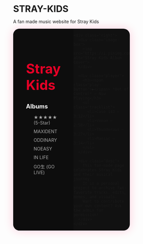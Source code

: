 # STRAY-KIDS
A fan made music website for Stray Kids
<html lang="en">
<head>
  <meta charset="UTF-8" />
  <meta name="viewport" content="width=device-width, initial-scale=1.0"/>
  <title>Stray Kids</title>
  <link href="https://fonts.googleapis.com/css2?family=Orbitron&family=Roboto&display=swap" rel="stylesheet">
  <style>
    * {
      margin: 0;
      padding: 0;
      box-sizing: border-box;
    }

    body {
      background-color: #0c0c0c;
      font-family: 'Roboto', sans-serif;
      color: white;
      display: flex;
      justify-content: center;
      align-items: center;
      min-height: 100vh;
    }

    .container {
      display: flex;
      width: 90%;
      max-width: 1200px;
      background-color: #111;
      border-radius: 20px;
      overflow: hidden;
      box-shadow: 0 0 30px rgba(255, 0, 80, 0.2);
    }

    .left {
      flex: 1;
      padding: 40px;
      background: #0d0d0d;
    }

    .left h1 {
      font-size: 3em;
      font-family: 'Orbitron', sans-serif;
      color: #e60026;
    }

    .left h2 {
      margin-top: 30px;
      font-size: 1.3em;
      color: #fff;
    }

    .left ul {
      margin-top: 15px;
      list-style: none;
    }

    .left ul li {
      margin-bottom: 10px;
      font-size: 1em;
      color: #aaa;
      cursor: pointer;
      transition: 0.2s;
    }

    .left ul li:hover {
      color: #fff;
    }

    .right {
      flex: 2;
      position: relative;
      background: linear-gradient(to top, #0c0c0c, #141414);
      padding: 40px;
      display: flex;
      flex-direction: column;
      justify-content: space-between;
    }

    .image-box {
      text-align: center;
    }

    .image-box img {
      max-width: 300px;
      border-radius: 20px;
      filter: drop-shadow(0 0 15px #e60026);
    }

    .player {
      margin-top: 30px;
    }

    .player h3 {
      margin-bottom: 10px;
      font-size: 1.2em;
    }

    .tracklist {
      margin-top: 10px;
      color: #ccc;
      font-size: 0.95em;
    }

    .tracklist li {
      margin-bottom: 8px;
    }

    .desc {
      margin-top: 30px;
      color: #aaa;
      font-size: 0.95em;
      line-height: 1.5em;
    }

    .play-button {
      display: inline-block;
      background-color: #e60026;
      padding: 10px 15px;
      border-radius: 50%;
      font-size: 1.2em;
      cursor: pointer;
      margin-right: 10px;
    }
  </style>
</head>
<body>
  <div class="container">
    <div class="left">
      <h1>Stray Kids</h1>
      <h2>Albums</h2>
      <ul>
        <li>★★★★★ (5-Star)</li>
        <li>MAXIDENT</li>
        <li>ODDINARY</li>
        <li>NOEASY</li>
        <li>IN LIFE</li>
        <li>GO生 (GO LIVE)</li>
      </ul>
    </div>

    <div class="right">
      <div class="image-box">
        <img src="https://i.pinimg.com/736x/52/e8/79/52e879f9d61c3e4c2d3e1858e7c54a2d.jpg" alt="Stray Kids Album Cover">
      </div>

      <div class="player">
        <h3><span class="play-button">▶</span> *Out of Control* — Now Playing</h3>
        <ul class="tracklist">
          <li>Case 143 — 3:12</li>
          <li>Venom — 2:58</li>
          <li>Thunderous — 3:27</li>
          <li>Maniac — 3:14</li>
        </ul>
      </div>

      <div class="desc">
        This fan-made page celebrates Stray Kids and their musical journey.  
        It is a personal project to archive fan-favorite tracks, edits, memes, and visuals.  
        Want to contribute your own content? Ask the admin for permission!
      </div>
    </div>
  </div>
</body>
</html>
